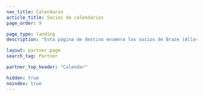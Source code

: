 ```yaml
---
nav_title: Calendario
article_title: Socios de calendarios
page_order: 9

page_type: landing
description: "Esta página de destino enumera los socios de Braze (Alloys) que te permiten extraer datos de calendarios para utilizarlos en tu mensajería personalizada."

layout: partner_page
search_tag: Partner

partner_top_header: "Calendar"

hidden: true
noindex: true
---
```

